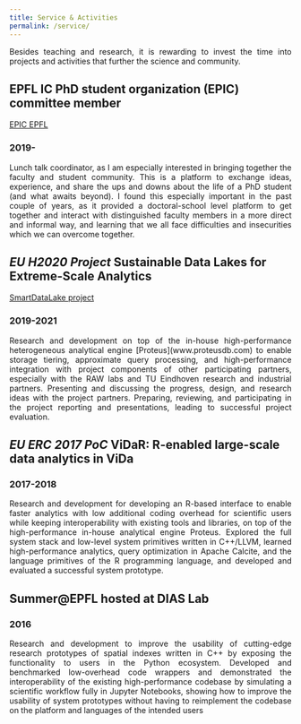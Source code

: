 ```yaml
---
title: Service & Activities
permalink: /service/
---
```


<p style='text-align: justify;'>Besides teaching and research, it is rewarding to invest the time into projects and activities that further the science and community. </p>

## EPFL IC PhD student organization (EPIC) committee member
[EPIC EPFL](epic.epfl.ch)
### 2019-
<p style='text-align: justify;'>Lunch talk coordinator, as I am especially interested in bringing together the faculty and student community. This is a platform to exchange ideas, experience, and share the ups and downs about the life of a PhD student (and what awaits beyond). I found this especially important in the past couple of years, as it provided a doctoral-school level platform to get together and interact with distinguished faculty members in a more direct and informal way, and learning that we all face difficulties and insecurities which we can overcome together. </p>

## *EU H2020 Project* Sustainable Data Lakes for Extreme-Scale Analytics
[SmartDataLake project](www.smartdatalake.eu)
### 2019-2021
<p style='text-align: justify;'>Research and development on top of the in-house high-performance heterogeneous analytical
engine [Proteus](www.proteusdb.com) to enable storage tiering, approximate query processing, and high-performance integration with project components of other participating partners, especially with the RAW labs and TU Eindhoven research and industrial partners. Presenting and discussing the progress, design, and research ideas with the project partners. Preparing, reviewing, and participating in the project reporting and presentations, leading to successful project evaluation. </p>

## *EU ERC 2017 PoC* ViDaR: R-enabled large-scale data analytics in ViDa
### 2017-2018
<p style='text-align: justify;'>Research and development for developing an R-based interface to enable faster analytics with
low additional coding overhead for scientific users while keeping interoperability with existing tools and libraries, on top of the high-performance in-house analytical engine Proteus. Explored the full system stack and low-level system primitives written in C++/LLVM, learned high-performance analytics, query optimization in Apache Calcite, and the language primitives of the R programming language, and developed and evaluated a successful system prototype. </p>

## Summer@EPFL hosted at DIAS Lab
### 2016
<p style='text-align: justify;'> Research and development to improve the usability of cutting-edge research prototypes of spatial indexes written in C++ by exposing the functionality to users in the Python ecosystem. Developed and benchmarked low-overhead code wrappers and demonstrated the interoperability of the existing high-performance codebase by simulating a scientific workflow fully in Jupyter Notebooks, showing how to improve the usability of system prototypes without having to reimplement the codebase on the platform and languages of the intended users </p>
